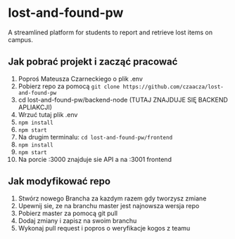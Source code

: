# lost-and-found-pw

A streamlined platform for students to report and retrieve lost items on campus.

## Jak pobrać projekt i zacząć pracować

1. Poproś Mateusza Czarneckiego o plik .env
2. Pobierz repo za pomocą `git clone https://github.com/czaacza/lost-and-found-pw`
3. cd lost-and-found-pw/backend-node (TUTAJ ZNAJDUJE SIĘ BACKEND APLIAKCJI)
4. Wrzuć tutaj plik .env
5. `npm install`
6. `npm start`
7. Na drugim terminalu: `cd lost-and-found-pw/frontend`
8. `npm install`
9. `npm start`
10. Na porcie :3000 znajduje sie API a na :3001 frontend

## Jak modyfikować repo

1. Stwórz nowego Brancha za kazdym razem gdy tworzysz zmiane
2. Upewnij sie, ze na branchu master jest najnowsza wersja repo
3. Pobierz master za pomocą git pull
4. Dodaj zmiany i zapisz na swoim branchu
5. Wykonaj pull request i popros o weryfikacje kogos z teamu
